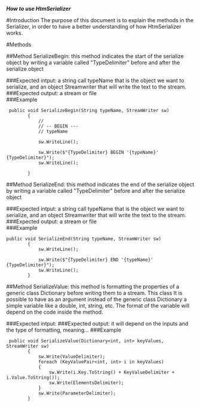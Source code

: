 ***How to use HtmSerializer***

#Introduction
The purpose of this document is to explain the methods in the Serializer, in order to have a better understanding of how HtmSerializer works.

#Methods

##Method SerializeBegin: this method indicates the start of the serialize object by writing a variable called "TypeDelimiter" before and after the serialize object

###Expected intput: a string call typeName that is the object we want to serialize, and an object Streamwriter that will write the text to the stream.
###Expected output: a stream or file  
###Example
```
 public void SerializeBegin(String typeName, StreamWriter sw)
        {
            //
            // -- BEGIN ---
            // typeName
       
            sw.WriteLine();

            sw.Write($"{TypeDelimiter} BEGIN '{typeName}' {TypeDelimiter}");
            sw.WriteLine();

        }
```


##Method SerializeEnd: this method indicates the end of the serialize object by writing a variable called "TypeDelimiter" before and after the serialize object

###Expected intput: a string call typeName that is the object we want to serialize, and an object Streamwriter that will write the text to the stream.
###Expected output: a stream or file  
###Example
```
public void SerializeEnd(String typeName, StreamWriter sw)
        {
            sw.WriteLine();
       
            sw.Write($"{TypeDelimiter} END '{typeName}' {TypeDelimiter}");
            sw.WriteLine();
        }

```
##Method SerializeValue: this method is formatting the properties of a generic class Dictionary before writing them to a stream. This class 
It is possible to have as an argument instead of the generic class Dictionary a simple variable like a double, int, string, etc. The format of the variable will depend on the code inside the method. 


###Expected intput: 
###Expected output: it will depend on the inputs and the type of formatting, meaning...
###Example
```
 public void SerializeValue(Dictionary<int, int> keyValues, StreamWriter sw)
        {
            sw.Write(ValueDelimiter);
            foreach (KeyValuePair<int, int> i in keyValues)
            {
                sw.Write(i.Key.ToString() + KeyValueDelimiter + i.Value.ToString());
                sw.Write(ElementsDelimiter);
            }
            sw.Write(ParameterDelimiter);
        }
```